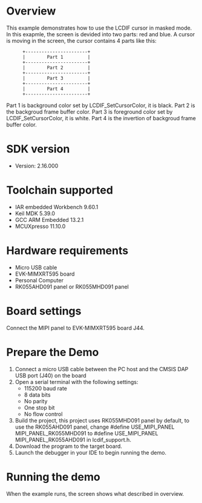 Overview
========
This example demonstrates how to use the LCDIF cursor in masked mode.
In this exapmle, the screen is devided into two parts: red and blue. A cursor
is moving in the screen, the cursor contains 4 parts like this:

          +-----------------------+
          |        Part 1         |
          +-----------------------+
          |        Part 2         |
          +-----------------------+
          |        Part 3         |
          +-----------------------+
          |        Part 4         |
          +-----------------------+

Part 1 is background color set by LCDIF_SetCursorColor, it is black.
Part 2 is the backgroud frame buffer color.
Part 3 is foreground color set by LCDIF_SetCursorColor, it is white.
Part 4 is the invertion of backgroud frame buffer color.

SDK version
===========
- Version: 2.16.000

Toolchain supported
===================
- IAR embedded Workbench  9.60.1
- Keil MDK  5.39.0
- GCC ARM Embedded  13.2.1
- MCUXpresso  11.10.0

Hardware requirements
=====================
- Micro USB cable
- EVK-MIMXRT595 board
- Personal Computer
- RK055AHD091 panel or RK055MHD091 panel

Board settings
==============
Connect the MIPI panel to EVK-MIMXRT595 board J44.

Prepare the Demo
================
1.  Connect a micro USB cable between the PC host and the CMSIS DAP USB port (J40) on the board
2.  Open a serial terminal with the following settings:
    - 115200 baud rate
    - 8 data bits
    - No parity
    - One stop bit
    - No flow control
3.  Build the project, this project uses RK055MHD091 panel by default, to use the RK055AHD091 panel,
    change #define USE_MIPI_PANEL MIPI_PANEL_RK055MHD091 to #define USE_MIPI_PANEL MIPI_PANEL_RK055AHD091
    in lcdif_support.h.
4.  Download the program to the target board.
5.  Launch the debugger in your IDE to begin running the demo.

Running the demo
================
When the example runs, the screen shows what described in overview.
